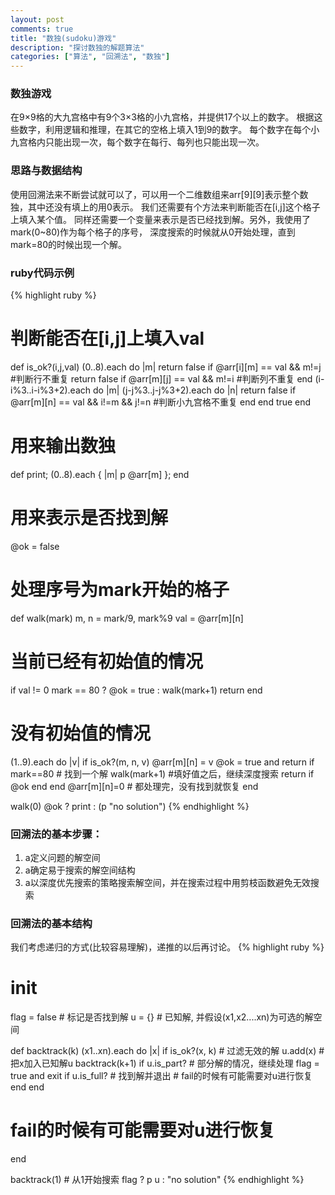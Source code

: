 ```yaml
---
layout: post
comments: true
title: "数独(sudoku)游戏"
description: "探讨数独的解题算法"
categories: ["算法", "回溯法", "数独"]
---
```


### 数独游戏
在9×9格的大九宫格中有9个3×3格的小九宫格，并提供17个以上的数字。
根据这些数字，利用逻辑和推理，在其它的空格上填入1到9的数字。
每个数字在每个小九宫格内只能出现一次，每个数字在每行、每列也只能出现一次。 

### 思路与数据结构
使用回溯法来不断尝试就可以了，可以用一个二维数组来arr\[9\]\[9\]表示整个数独，其中还没有填上的用0表示。
我们还需要有个方法来判断能否在\[i,j\]这个格子上填入某个值。
同样还需要一个变量来表示是否已经找到解。另外，我使用了mark(0~80)作为每个格子的序号，
深度搜索的时候就从0开始处理，直到mark=80的时候出现一个解。

### ruby代码示例
{% highlight ruby %}
# 判断能否在[i,j]上填入val
def is_ok?(i,j,val)
  (0..8).each do |m|
    return false if @arr[i][m] == val && m!=j #判断行不重复
    return false if @arr[m][j] == val && m!=i #判断列不重复
  end
  (i-i%3..i-i%3+2).each do |m|
    (j-j%3..j-j%3+2).each do |n|
      return false if @arr[m][n] == val && i!=m && j!=n #判断小九宫格不重复
    end
  end
  true
end
# 用来输出数独
def print; (0..8).each { |m| p @arr[m] }; end

# 用来表示是否找到解
@ok = false
# 处理序号为mark开始的格子
def walk(mark)
  m, n = mark/9, mark%9
  val = @arr[m][n]
  # 当前已经有初始值的情况
  if val != 0 
    mark == 80 ? @ok = true : walk(mark+1)
    return
  end

  # 没有初始值的情况
  (1..9).each do |v|
    if is_ok?(m, n, v)
      @arr[m][n] = v
      @ok = true and return if mark==80 # 找到一个解
      walk(mark+1) #填好值之后，继续深度搜索
      return if @ok
    end
  end
  @arr[m][n]=0 # 都处理完，没有找到就恢复
end

walk(0)
@ok ? print : (p "no solution")
{% endhighlight %}

### 回溯法的基本步骤：

1. a定义问题的解空间
2. a确定易于搜索的解空间结构
3. a以深度优先搜索的策略搜索解空间，并在搜索过程中用剪枝函数避免无效搜索

### 回溯法的基本结构
我们考虑递归的方式(比较容易理解)，递推的以后再讨论。
{% highlight ruby %}
# init
flag = false # 标记是否找到解
u = {} # 已知解, 并假设(x1,x2....xn)为可选的解空间

def backtrack(k)
  (x1..xn).each do |x|
    if is_ok?(x, k) # 过滤无效的解
      u.add(x) # 把x加入已知解u
      backtrack(k+1) if u.is_part? # 部分解的情况，继续处理
      flag = true and exit if u.is_full? # 找到解并退出
      # fail的时候有可能需要对u进行恢复
    end
  end
  # fail的时候有可能需要对u进行恢复
end

backtrack(1) # 从1开始搜索
flag ? p u : "no solution"
{% endhighlight %}

